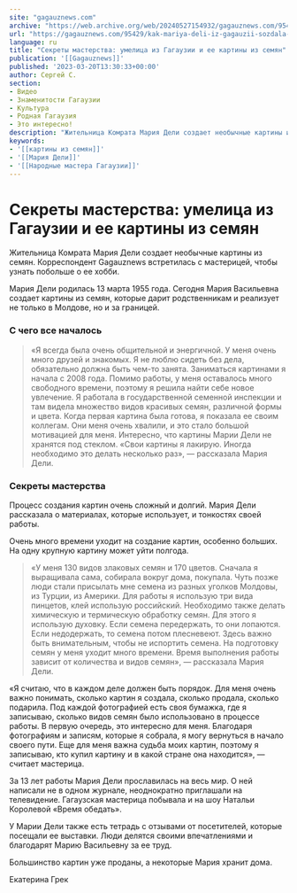 ```yaml
---
site: "gagauznews.com"
archive: "https://web.archive.org/web/20240527154932/gagauznews.com/95429/kak-mariya-deli-iz-gagauzii-sozdala-280-kartin-iz-semyan-sekrety-masterstva.html"
url: "https://gagauznews.com/95429/kak-mariya-deli-iz-gagauzii-sozdala-280-kartin-iz-semyan-sekrety-masterstva.html"
language: ru
title: "Секреты мастерства: умелица из Гагаузии и ее картины из семян"
publication: '[[Gagauznews]]'
published: '2023-03-20T13:30:33+00:00'
author: Сергей С.
section:
- Видео
- Знаменитости Гагаузии
- Культура
- Родная Гагаузия
- Это интересно!
description: "Жительница Комрата Мария Дели создает необычные картины из семян. Корреспондент Gagauznews встретилась с мастерицей, чтобы узнать побольше о ее хобби. Мария Дели родилась 13 марта 1955 года. Сегодня Мария Васильевна создает картины из семян, которые дарит родственникам и реализует не только в Молдове, но и за границей. С чего все началось «Я всегда была очень общительной и энергичной. У меня очень много друзей и знакомых. Я не люблю сидеть без дела, обязательно должна быть чем-то занята. Заниматься картинами я начала с 2008 года. Помимо работы, у меня оставалось много свободного времени, поэтому я решила найти себе новое увлечение. Я работала […]"
keywords:
- '[[картины из семян]]'
- '[[Мария Дели]]'
- '[[Народные мастера Гагаузии]]'
---
```


# Секреты мастерства: умелица из Гагаузии и ее картины из семян

Жительница Комрата Мария Дели создает необычные картины из семян. Корреспондент Gagauznews встретилась с мастерицей, чтобы узнать побольше о ее хобби.

Мария Дели родилась 13 марта 1955 года. Сегодня Мария Васильевна создает картины из семян, которые дарит родственникам и реализует не только в Молдове, но и за границей.

### С чего все началось

> «Я всегда была очень общительной и энергичной. У меня очень много друзей и знакомых. Я не люблю сидеть без дела, обязательно должна быть чем-то занята. Заниматься картинами я начала с 2008 года. Помимо работы, у меня оставалось много свободного времени, поэтому я решила найти себе новое увлечение. Я работала в государственной семенной инспекции и там видела множество видов красивых семян, различной формы и цвета. Когда первая картина была готова, я показала ее своим коллегам. Они меня очень хвалили, и это стало большой мотивацией для меня. Интересно, что картины Марии Дели не хранятся под стеклом. «Свои картины я лакирую. Иногда необходимо это делать несколько раз», — рассказала Мария Дели.

### Секреты мастерства

Процесс создания картин очень сложный и долгий. Мария Дели рассказала о материалах, которые использует, и тонкостях своей работы.

Очень много времени уходит на создание картин, особенно больших. На одну крупную картину может уйти полгода.

> «У меня 130 видов злаковых семян и 170 цветов. Сначала я выращивала сама, собирала вокруг дома, покупала. Чуть позже люди стали присылать мне семена из разных уголков Молдовы, из Турции, из Америки. Для работы я использую три вида пинцетов, клей использую российский. Необходимо также делать химическую и термическую обработку семян. Для этого я использую духовку. Если семена передержать, то они лопаются. Если недодержать, то семена потом плесневеют. Здесь важно быть внимательным, чтобы не испортить семена. На подготовку семян у меня уходит много времени. Время выполнения работы зависит от количества и видов семян», — рассказала Мария Дели.

«Я считаю, что в каждом деле должен быть порядок. Для меня очень важно понимать, сколько картин я создала, сколько продала, сколько подарила. Под каждой фотографией есть своя бумажка, где я записываю, сколько видов семян было использовано в процессе работы. В первую очередь, это интересно для меня. Благодаря фотографиям и записям, которые я собрала, я могу вернуться в начало своего пути. Еще для меня важна судьба моих картин, поэтому я записываю, кто купил картину и в какой стране она находится», — считает мастерица.

За 13 лет работы Мария Дели прославилась на весь мир. О ней написали не в одном журнале, неоднократно приглашали на телевидение. Гагаузская мастерица побывала и на шоу Натальи Королевой «Время обедать».

У Марии Дели также есть тетрадь с отзывами от посетителей, которые посещали ее выставки. Люди делятся своими впечатлениями и благодарят Марию Васильевну за ее труд.

Большинство картин уже проданы, а некоторые Мария хранит дома.

Екатерина Грек